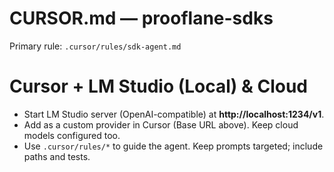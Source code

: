 # CURSOR.md — prooflane-sdks

Primary rule: `.cursor/rules/sdk-agent.md`


# Cursor + LM Studio (Local) & Cloud
- Start LM Studio server (OpenAI-compatible) at **http://localhost:1234/v1**.
- Add as a custom provider in Cursor (Base URL above). Keep cloud models configured too.
- Use `.cursor/rules/*` to guide the agent. Keep prompts targeted; include paths and tests.


